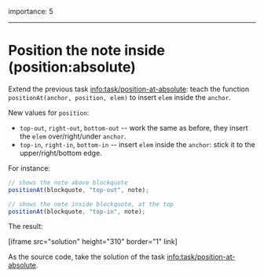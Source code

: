 importance: 5

---

# Position the note inside (position:absolute)

Extend the previous task <info:task/position-at-absolute>: teach the function  `positionAt(anchor, position, elem)` to insert `elem` inside the `anchor`.

New values for `position`:

- `top-out`, `right-out`, `bottom-out` -- work the same as before, they insert the `elem` over/right/under `anchor`.
- `top-in`, `right-in`, `bottom-in` -- insert `elem` inside the `anchor`: stick it to the upper/right/bottom edge.

For instance:

```js
// shows the note above blockquote
positionAt(blockquote, "top-out", note);

// shows the note inside blockquote, at the top
positionAt(blockquote, "top-in", note);
```

The result:

[iframe src="solution" height="310" border="1" link]

As the source code, take the solution of the task <info:task/position-at-absolute>.
